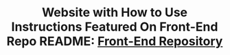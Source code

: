 <h1 align='center'>Website with How to Use Instructions Featured On Front-End Repo README: <a href='https://github.com/ProfoundlyParker/SmartBrain--front-end'>Front-End Repository</a></h1>
